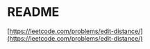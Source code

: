 # README

[https://leetcode.com/problems/edit-distance/](https://leetcode.com/problems/edit-distance/)
